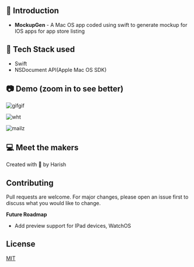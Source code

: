 
## 📌 Introduction 

- **MockupGen** - A Mac OS app coded using swift to generate mockup for IOS apps for app store listing

## 🔧 Tech Stack used

- Swift
- NSDocument API(Apple Mac OS SDK)


## 📷 Demo (zoom in to see better)

 ![gifgif](https://user-images.githubusercontent.com/58134096/109416623-6d1cae80-79e5-11eb-9e52-a004c429ac28.gif) 
 
 ![wht](https://user-images.githubusercontent.com/58134096/109417763-fa163680-79ea-11eb-90d7-7d9d9935a6e0.png)
 
 ![mailz](https://user-images.githubusercontent.com/58134096/109417765-fbdffa00-79ea-11eb-9bc6-b49970859367.png)


## 💻 Meet the makers

Created with 💖 by Harish


## Contributing
Pull requests are welcome. For major changes, please open an issue first to discuss what you would like to change.

**Future Roadmap**

- Add preview support for IPad devices, WatchOS 

## License
[MIT](https://choosealicense.com/licenses/mit/)
